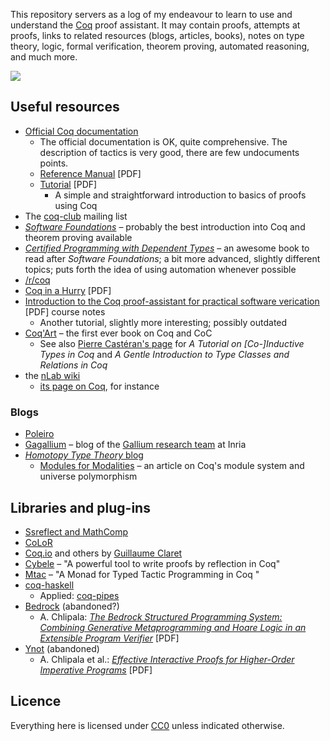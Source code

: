 This repository servers as a log of my endeavour to learn to use and understand
the [Coq](https://coq.inria.fr/) proof assistant. It may contain proofs, attempts
at proofs, links to related resources (blogs, articles, books), notes on type theory,
logic, formal verification, theorem proving, automated reasoning, and much more.

![](http://i.creativecommons.org/p/zero/1.0/80x15.png)

## Useful resources

-   [Official Coq documentation](https://coq.inria.fr/documentation)
    -   The official documentation is OK, quite comprehensive. The description of
        tactics is very good, there are few undocuments points.
    -   [Reference Manual](https://coq.inria.fr/distrib/current/files/Reference-Manual.pdf) [PDF]
    -   [Tutorial](https://coq.inria.fr/distrib/current/files/Tutorial.pdf) [PDF]
        -   A simple and straightforward introduction to basics of proofs using Coq
-   The [coq-club](https://sympa.inria.fr/sympa/arc/coq-club) mailing list
-   [_Software Foundations_](http://www.cis.upenn.edu/~bcpierce/sf/current/toc.html)
    – probably the best introduction into Coq and theorem proving available
-   [_Certified Programming with Dependent Types_](http://adam.chlipala.net/cpdt/)
    – an awesome book to read after _Software Foundations_; a bit more advanced,
    slightly different topics; puts forth the idea of using automation whenever
    possible
-   [/r/coq](https://www.reddit.com/r/coq)
-   [Coq in a Hurry](https://cel.archives-ouvertes.fr/file/index/docid/475807/filename/coq-hurry.pdf) [PDF]
-   [Introduction to the Coq proof-assistant for practical software
    verication](https://www.lri.fr/~paulin/LASER/course-notes.pdf) [PDF] course notes
    -   Another tutorial, slightly more interesting; possibly outdated
-   [Coq'Art](http://www.labri.fr/perso/casteran/CoqArt/index.html) – the first ever
    book on Coq and CoC
    -   See also [Pierre Castéran's page](http://www.labri.fr/perso/casteran/) for
        _A Tutorial on [Co-]Inductive Types in Coq_ and _A Gentle Introduction to
        Type Classes and Relations in Coq_
-   the [nLab wiki](http://ncatlab.org/nlab/show/HomePage)
    -   [its page on Coq](http://ncatlab.org/nlab/show/Coq), for instance

### Blogs

-   [Poleiro](http://poleiro.info/)
-   [Gagallium](http://gallium.inria.fr/blog/) – blog of the [Gallium research team](http://gallium.inria.fr/) at Inria
-   [_Homotopy Type Theory_ blog](http://homotopytypetheory.org/blog)
    -   [Modules for Modalities](http://homotopytypetheory.org/2015/07/05/modules-for-modalities)
        – an article on Coq's module system and universe polymorphism

## Libraries and plug-ins

-   [Ssreflect and MathComp](http://ssr.msr-inria.inria.fr/)
-   [CoLoR](http://color.inria.fr/)
-   [Coq.io](http://coq.io/) and others by [Guillaume Claret](https://github.com/clarus)
-   [Cybele](http://cybele.gforge.inria.fr/) – "A powerful tool to write proofs by reflection in Coq"
-   [Mtac](http://plv.mpi-sws.org/mtac/) – "A Monad for Typed Tactic Programming in Coq "
-   [coq-haskell](https://github.com/jwiegley/coq-haskell)
    -   Applied: [coq-pipes](https://github.com/jwiegley/coq-pipes)
-   [Bedrock](http://plv.csail.mit.edu/bedrock/) (abandoned?)
    -   A. Chlipala: [_The Bedrock Structured Programming System: Combining
        Generative Metaprogramming and Hoare Logic in an Extensible Program
        Verifier_](http://adam.chlipala.net/papers/BedrockICFP13/BedrockICFP13.pdf)
        [PDF]
-   [Ynot](http://ynot.cs.harvard.edu/) (abandoned)
    -   A. Chlipala et al.: [_Effective Interactive Proofs for Higher-Order
        Imperative Programs_](http://ynot.cs.harvard.edu/papers/icfp09.pdf) [PDF]

## Licence

Everything here is licensed under [CC0](http://creativecommons.org/publicdomain/zero/1.0/)
unless indicated otherwise.

<!-- vim: set et ts=4 sw=4: -->
